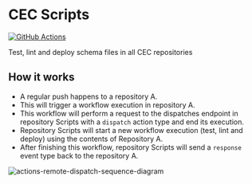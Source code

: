# CEC Scripts

[![GitHub Actions](https://github.com/california-energy-commission/Scripts/actions/workflows/test-deploy.yml/badge.svg)](https://github.com/california-energy-commission/Scripts/actions/workflows/test-deploy.yml)

Test, lint and deploy schema files in all CEC repositories

## How it works

- A regular push happens to a repository A.
- This will trigger a workflow execution in repository A.
- This workflow will perform a request to the dispatches endpoint in repository Scripts with a `dispatch` action type and end its execution.
- Repository Scripts will start a new workflow execution (test, lint and deploy) using the contents of Repository A.
- After finishing this workflow, repository Scripts will send a `response` event type back to the repository A.

![actions-remote-dispatch-sequence-diagram](https://user-images.githubusercontent.com/1832537/113183794-ccf7b680-922a-11eb-9853-55ba5e994254.png)